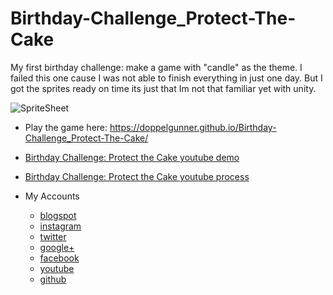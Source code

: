 # Birthday-Challenge_Protect-The-Cake
My first birthday challenge: make a game with "candle" as the theme. I failed this one cause I was not able to finish everything in just one day. But I got the sprites ready on time its just that Im not that familiar yet with unity.

![SpriteSheet](https://github.com/doppelgunner/Birthday-Challenge_Protect-The-Cake/blob/master/Assets/sprites/spritesheet.png)

* Play the game here: https://doppelgunner.github.io/Birthday-Challenge_Protect-The-Cake/
* [Birthday Challenge: Protect the Cake youtube demo](https://youtu.be/h0X45Pi88Dg)
* [Birthday Challenge: Protect the Cake youtube process](https://youtu.be/sPje4L87xMg)

* My Accounts 
  * [blogspot](http://doppelgunner.blogspot.com/)
  * [instagram](https://www.instagram.com/doppelgunner/)
  * [twitter](https://twitter.com/doppelgunner)
  * [google+](https://plus.google.com/u/0/111975005561843752356/posts)
  * [facebook](https://www.facebook.com/doppelgunner)
  * [youtube](https://www.youtube.com/channel/UCjd_DY1LawVuZuLteDbVabQ)
  * [github](https://github.com/doppelgunner)

